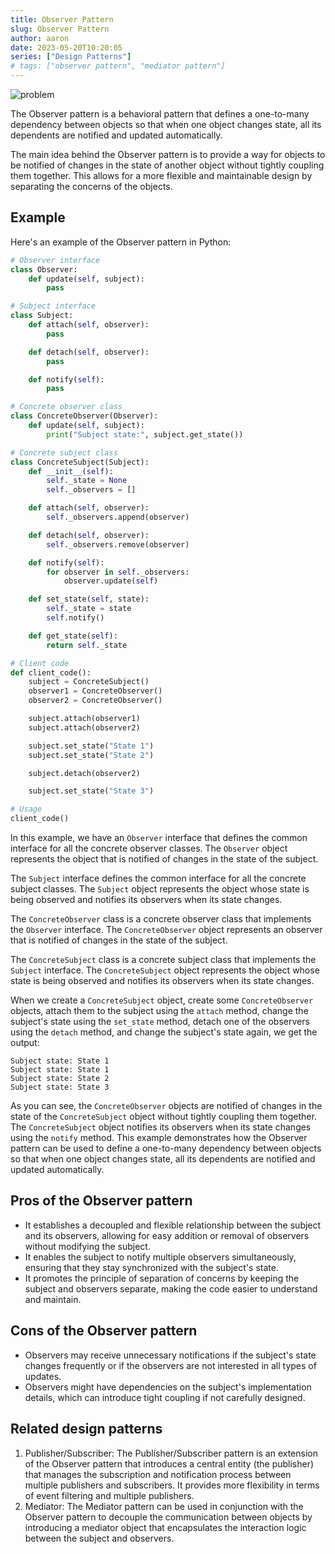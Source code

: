 ```yaml
---
title: Observer Pattern
slug: Observer Pattern
author: aaron
date: 2023-05-20T10:20:05
series: ["Design Patterns"]
# tags: ["observer pattern", "mediator pattern"]
---
```



![problem](https://refactoring.guru/images/patterns/content/observer/observer-comic-1-en.png)

The Observer pattern is a behavioral pattern that defines a one-to-many dependency between objects so that when one object changes state, all its dependents are notified and updated automatically.

The main idea behind the Observer pattern is to provide a way for objects to be notified of changes in the state of another object without tightly coupling them together. This allows for a more flexible and maintainable design by separating the concerns of the objects.

## Example

Here's an example of the Observer pattern in Python:

```python
# Observer interface
class Observer:
    def update(self, subject):
        pass

# Subject interface
class Subject:
    def attach(self, observer):
        pass

    def detach(self, observer):
        pass

    def notify(self):
        pass

# Concrete observer class
class ConcreteObserver(Observer):
    def update(self, subject):
        print("Subject state:", subject.get_state())

# Concrete subject class
class ConcreteSubject(Subject):
    def __init__(self):
        self._state = None
        self._observers = []

    def attach(self, observer):
        self._observers.append(observer)

    def detach(self, observer):
        self._observers.remove(observer)

    def notify(self):
        for observer in self._observers:
            observer.update(self)

    def set_state(self, state):
        self._state = state
        self.notify()

    def get_state(self):
        return self._state

# Client code
def client_code():
    subject = ConcreteSubject()
    observer1 = ConcreteObserver()
    observer2 = ConcreteObserver()

    subject.attach(observer1)
    subject.attach(observer2)

    subject.set_state("State 1")
    subject.set_state("State 2")

    subject.detach(observer2)

    subject.set_state("State 3")

# Usage
client_code()
```

In this example, we have an `Observer` interface that defines the common interface for all the concrete observer classes. The `Observer` object represents the object that is notified of changes in the state of the subject.

The `Subject` interface defines the common interface for all the concrete subject classes. The `Subject` object represents the object whose state is being observed and notifies its observers when its state changes.

The `ConcreteObserver` class is a concrete observer class that implements the `Observer` interface. The `ConcreteObserver` object represents an observer that is notified of changes in the state of the subject.

The `ConcreteSubject` class is a concrete subject class that implements the `Subject` interface. The `ConcreteSubject` object represents the object whose state is being observed and notifies its observers when its state changes.

When we create a `ConcreteSubject` object, create some `ConcreteObserver` objects, attach them to the subject using the `attach` method, change the subject's state using the `set_state` method, detach one of the observers using the `detach` method, and change the subject's state again, we get the output:

```
Subject state: State 1
Subject state: State 1
Subject state: State 2
Subject state: State 3
```

As you can see, the `ConcreteObserver` objects are notified of changes in the state of the `ConcreteSubject` object without tightly coupling them together. The `ConcreteSubject` object notifies its observers when its state changes using the `notify` method. This example demonstrates how the Observer pattern can be used to define a one-to-many dependency between objects so that when one object changes state, all its dependents are notified and updated automatically.

## Pros of the Observer pattern

- It establishes a decoupled and flexible relationship between the subject and its observers, allowing for easy addition or removal of observers without modifying the subject.
- It enables the subject to notify multiple observers simultaneously, ensuring that they stay synchronized with the subject's state.
- It promotes the principle of separation of concerns by keeping the subject and observers separate, making the code easier to understand and maintain.

## Cons of the Observer pattern

- Observers may receive unnecessary notifications if the subject's state changes frequently or if the observers are not interested in all types of updates.
- Observers might have dependencies on the subject's implementation details, which can introduce tight coupling if not carefully designed.

## Related design patterns

1. Publisher/Subscriber: The Publisher/Subscriber pattern is an extension of the Observer pattern that introduces a central entity (the publisher) that manages the subscription and notification process between multiple publishers and subscribers. It provides more flexibility in terms of event filtering and multiple publishers.
2. Mediator: The Mediator pattern can be used in conjunction with the Observer pattern to decouple the communication between objects by introducing a mediator object that encapsulates the interaction logic between the subject and observers.
